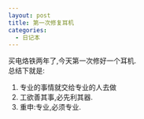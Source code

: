 ```yaml
---
layout: post
title: 第一次修复耳机
categories:
  - 日记本
---
```


买电烙铁两年了,今天第一次修好一个耳机.  
总结下就是:  

1. 专业的事情就交给专业的人去做  
2.  工欲善其事,必先利其器.  
3. 重申:专业,必须专业.

